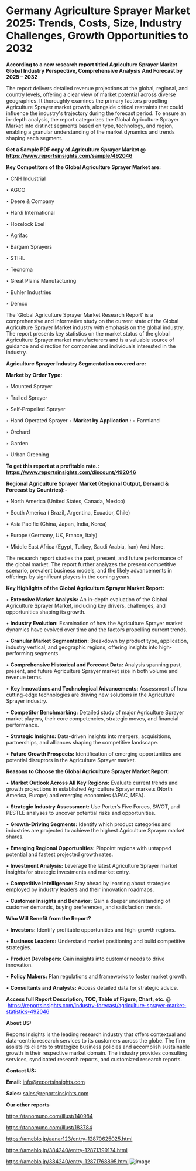 # Germany Agriculture Sprayer Market 2025: Trends, Costs, Size, Industry Challenges, Growth Opportunities to 2032

<strong>According to a new research report titled Agriculture Sprayer Market Global Industry Perspective, Comprehensive Analysis And Forecast by 2025 – 2032</strong>

The report delivers detailed revenue projections at the global, regional, and country levels, offering a clear view of market potential across diverse geographies. It thoroughly examines the primary factors propelling Agriculture Sprayer market growth, alongside critical restraints that could influence the industry's trajectory during the forecast period. To ensure an in-depth analysis, the report categorizes the Global Agriculture Sprayer Market into distinct segments based on type, technology, and region, enabling a granular understanding of the market dynamics and trends shaping each segment.

<strong>Get a Sample PDF copy of Agriculture Sprayer Market </strong><strong>@<a href=https://www.reportsinsights.com/sample/492046 style=color:#0000ff;> https://www.reportsinsights.com/sample/492046</a></strong></font>

<strong>Key Competitors of the Global Agriculture Sprayer Market are:</strong>

‣ CNH Industrial

‣ AGCO

‣ Deere & Company

‣ Hardi International

‣ Hozelock Exel

‣ Agrifac

‣ Bargam Sprayers

‣ STIHL

‣ Tecnoma

‣ Great Plains Manufacturing

‣ Buhler Industries

‣ Demco

The ‘Global Agriculture Sprayer Market Research Report’ is a comprehensive and informative study on the current state of the Global Agriculture Sprayer Market industry with emphasis on the global industry. The report presents key statistics on the market status of the global Agriculture Sprayer market manufacturers and is a valuable source of guidance and direction for companies and individuals interested in the industry.

<strong>Agriculture Sprayer Industry Segmentation covered are:</strong>

<strong>Market by Order Type: </strong>

‣ Mounted Sprayer

‣ Trailed Sprayer

‣ Self-Propelled Sprayer

‣ Hand Operated Sprayer
‣ 
<strong>Market by Application :</strong>
‣ Farmland

‣ Orchard

‣ Garden

‣ Urban Greening

<strong>To get this report at a profitable rate.: <a href=https://www.reportsinsights.com/discount/492046 style=color:#0000ff;>https://www.reportsinsights.com/discount/492046</a></strong></font>

<strong>Regional Agriculture Sprayer Market (Regional Output, Demand &amp; Forecast by Countries):-</strong>

• North America (United States, Canada, Mexico)

• South America ( Brazil, Argentina, Ecuador, Chile)

• Asia Pacific (China, Japan, India, Korea)

• Europe (Germany, UK, France, Italy)

• Middle East Africa (Egypt, Turkey, Saudi Arabia, Iran) And More.

The research report studies the past, present, and future performance of the global market. The report further analyzes the present competitive scenario, prevalent business models, and the likely advancements in offerings by significant players in the coming years.

<strong>Key Highlights of the Global Agriculture Sprayer Market Report:</strong>

• <strong>Extensive Market Analysis:</strong> An in-depth evaluation of the Global Agriculture Sprayer Market, including key drivers, challenges, and opportunities shaping its growth.

• <strong>Industry Evolution:</strong> Examination of how the Agriculture Sprayer market dynamics have evolved over time and the factors propelling current trends.

• <strong>Granular Market Segmentation:</strong> Breakdown by product type, application, industry vertical, and geographic regions, offering insights into high-performing segments.

• <strong>Comprehensive Historical and Forecast Data:</strong> Analysis spanning past, present, and future Agriculture Sprayer market size in both volume and revenue terms.

• <strong>Key Innovations and Technological Advancements:</strong> Assessment of how cutting-edge technologies are driving new solutions in the Agriculture Sprayer industry.

• <strong>Competitor Benchmarking:</strong> Detailed study of major Agriculture Sprayer market players, their core competencies, strategic moves, and financial performance.

• <strong>Strategic Insights:</strong> Data-driven insights into mergers, acquisitions, partnerships, and alliances shaping the competitive landscape.

• <strong>Future Growth Prospects:</strong> Identification of emerging opportunities and potential disruptors in the Agriculture Sprayer market.

<strong>Reasons to Choose the Global Agriculture Sprayer Market Report:</strong>

• <strong>Market Outlook Across All Key Regions:</strong> Evaluate current trends and growth projections in established Agriculture Sprayer markets (North America, Europe) and emerging economies (APAC, MEA).

• <strong>Strategic Industry Assessment:</strong> Use Porter’s Five Forces, SWOT, and PESTLE analyses to uncover potential risks and opportunities.

• <strong>Growth-Driving Segments:</strong> Identify which product categories and industries are projected to achieve the highest Agriculture Sprayer market shares.

• <strong>Emerging Regional Opportunities:</strong> Pinpoint regions with untapped potential and fastest projected growth rates.

• <strong>Investment Analysis:</strong> Leverage the latest Agriculture Sprayer market insights for strategic investments and market entry.

• <strong>Competitive Intelligence:</strong> Stay ahead by learning about strategies employed by industry leaders and their innovation roadmaps.

• <strong>Customer Insights and Behavior:</strong> Gain a deeper understanding of customer demands, buying preferences, and satisfaction trends.

<strong>Who Will Benefit from the Report?</strong>

• <strong>Investors:</strong> Identify profitable opportunities and high-growth regions.

• <strong>Business Leaders:</strong> Understand market positioning and build competitive strategies.

• <strong>Product Developers:</strong> Gain insights into customer needs to drive innovation.

• <strong>Policy Makers:</strong> Plan regulations and frameworks to foster market growth.

• <strong>Consultants and Analysts:</strong> Access detailed data for strategic advice.
</ul>
<strong>Access full Report Description, TOC, Table of Figure, Chart, etc. </strong>@  <a href=https://reportsinsights.com/industry-forecast/agriculture-sprayer-market-statistics-492046 style=color:#0000ff;>https://reportsinsights.com/industry-forecast/agriculture-sprayer-market-statistics-492046</a></font>

<strong><strong>About US</strong>:</strong>

Reports Insights is the leading research industry that offers contextual and data-centric research services to its customers across the globe. The firm assists its clients to strategize business policies and accomplish sustainable growth in their respective market domain. The industry provides consulting services, syndicated research reports, and customized research reports.

<strong>Contact US:</strong>

<p class=""""><b>Email:</b> <a href=mailto:info@reportsinsights.com>info@reportsinsights.com</a></p>
<p class=""""><b>Sales:</b> <a href=mailto:sales@reportsinsights.com>sales@reportsinsights.com</a></p>

<strong>Our other reports</strong>

<a href=https://tanomuno.com/illust/140984>https://tanomuno.com/illust/140984</a>

<a href=https://tanomuno.com/illust/183784>https://tanomuno.com/illust/183784</a>

<a href=https://ameblo.jp/aanar123/entry-12870625025.html>https://ameblo.jp/aanar123/entry-12870625025.html</a>

<a href=https://ameblo.jp/384240/entry-12871399174.html>https://ameblo.jp/384240/entry-12871399174.html</a>

<a href=https://ameblo.jp/384240/entry-12871768895.html>https://ameblo.jp/384240/entry-12871768895.html</a>
![image](https://github.com/user-attachments/assets/b8919401-203b-469a-8f17-d14900f055cb)
